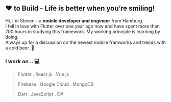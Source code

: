 ## ❤ to Build - Life is better when you’re smiling!

Hi, I'm Steven - a **mobile developer and engineer** from Hamburg.   
I fell in love with Flutter over one year ago now and have spent more than 700 hours in studying this framework. 
My working principle is learning by doing.   
Always up for a discussion on the newest mobile framworks and trends with a cold beer. 🍻

### I work on .. 💻
> Flutter . React.js . Vue.js

> Firebase . Google Cloud . MongoDB

> Dart . JavaScript . C#

<!--
**stevendz/stevendz** is a ✨ _special_ ✨ repository because its `README.md` (this file) appears on your GitHub profile.

Here are some ideas to get you started:

- 🔭 I’m currently working on ...
- 🌱 I’m currently learning ...
- 👯 I’m looking to collaborate on ...
- 🤔 I’m looking for help with ...
- 💬 Ask me about ...
- 📫 How to reach me: ...
- 😄 Pronouns: ...
- ⚡ Fun fact: ...
-->
